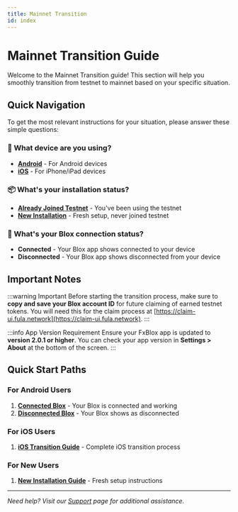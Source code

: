 ```yaml
---
title: Mainnet Transition
id: index
---
```


# Mainnet Transition Guide

Welcome to the Mainnet Transition guide! This section will help you smoothly transition from testnet to mainnet based on your specific situation.

## Quick Navigation

To get the most relevant instructions for your situation, please answer these simple questions:

<div style={{backgroundColor: '#f8f9fa', padding: '20px', borderRadius: '8px', margin: '20px 0'}}>

### 📱 What device are you using?
- **[Android](/functionyard/mainnet-transition/android-connected)** - For Android devices
- **[iOS](/functionyard/mainnet-transition/ios)** - For iPhone/iPad devices

### 📦 What's your installation status?
- **[Already Joined Testnet](/functionyard/mainnet-transition/existing-testnet)** - You've been using the testnet
- **[New Installation](/functionyard/mainnet-transition/new-installation)** - Fresh setup, never joined testnet

### 🔗 What's your Blox connection status?
- **Connected** - Your Blox app shows connected to your device
- **Disconnected** - Your Blox app shows disconnected from your device

</div>

## Important Notes

:::warning Important
Before starting the transition process, make sure to **copy and save your Blox account ID** for future claiming of earned testnet tokens. You will need this for the claim process at [https://claim-ui.fula.network](https://claim-ui.fula.network).
:::

:::info App Version Requirement
Ensure your FxBlox app is updated to **version 2.0.1 or higher**. You can check your app version in **Settings > About** at the bottom of the screen.
:::

## Quick Start Paths

### For Android Users
1. **[Connected Blox](/functionyard/mainnet-transition/android-connected)** - Your Blox is connected and working
2. **[Disconnected Blox](/functionyard/mainnet-transition/android-disconnected)** - Your Blox shows as disconnected

### For iOS Users
1. **[iOS Transition Guide](/functionyard/mainnet-transition/ios)** - Complete iOS transition process

### For New Users
1. **[New Installation Guide](/functionyard/mainnet-transition/new-installation)** - Fresh setup instructions

---

*Need help? Visit our [Support](/docs/functionyard/support) page for additional assistance.*
